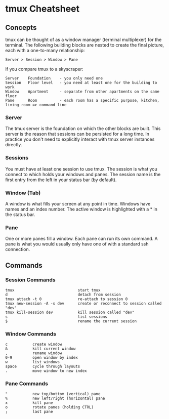 # tmux Cheatsheet

## Concepts
tmux can be thought of as a window manager (terminal multiplexer) for the terminal. The following building blocks are nested to create the final picture, each with a one-to-many relationship:

    Server > Session > Window > Pane
    
If you compare tmux to a skyscraper:

    Server    Foundation    - you only need one
    Session   Floor level   - you need at least one for the building to work
    Window    Apartment     - separate from other apartments on the same floor
    Pane      Room          - each room has a specific purpose, kitchen, living room => command line

### Server
The tmux server is the foundation on which the other blocks are built. This server is the reason that sessions can be persisted for a long time. In practice you don't need to explicitly interact with tmux server instances directly.

### Sessions
You must have at least one session to use tmux. The session is what you connect to which holds your windows and panes. The session name is the first entry from the left in your status bar (by default).

### Window (Tab)
A window is what fills your screen at any point in time. Windows have names and an index number. The active window is highlighted with a * in the status bar.

### Pane
One or more panes fill a window. Each pane can run its own command. A pane is what you would usually only have one of with a standard ssh connection.

## Commands

### Session Commands

    tmux                            start tmux
    d                               detach from session
    tmux attach -t 0                re-attach to session 0
    tmux new-session -A -s dev      create or reconnect to session called "dev"
    tmux kill-session dev           kill session called "dev"
    s                               list sessions
    $                               rename the current session
    
### Window Commands

    c           create window
    &           kill current window
    ,           rename window
    0-9         open window by index
    w           list windows
    space       cycle through layouts
    .           move window to new index
    
### Pane Commands

    "           new top/bottom (vertical) pane
    %           new left/right (horizontal) pane
    x           kill pane
    o           rotate panes (holding CTRL)
    ;           last pane
